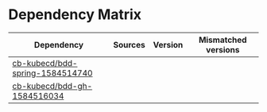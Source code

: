 # Dependency Matrix

Dependency | Sources | Version | Mismatched versions
---------- | ------- | ------- | -------------------
[cb-kubecd/bdd-spring-1584514740](https://github.com/cb-kubecd/bdd-spring-1584514740.git) |  | []() | 
[cb-kubecd/bdd-gh-1584516034](https://github.com/cb-kubecd/bdd-gh-1584516034.git) |  | []() | 
